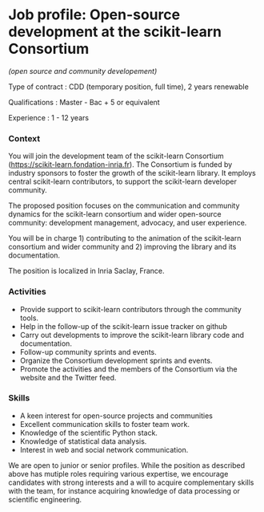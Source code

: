 # Job profile: Open-source development at the scikit-learn Consortium 
*(open source and community developement)*

Type of contract : CDD (temporary position, full time), 2 years renewable

Qualifications : Master - Bac + 5 or equivalent

Experience : 1 - 12 years

### Context

You will join the development team of the scikit-learn Consortium (https://scikit-learn.fondation-inria.fr).
The  Consortium is funded by industry sponsors to foster the growth of the scikit-learn library. It employs central scikit-learn contributors, to support the scikit-learn developer community.

The proposed position focuses on the communication and community dynamics for the scikit-learn consortium and wider open-source community: development management, advocacy, and user experience.

You will be in charge 1) contributing to the animation of the scikit-learn consortium and wider community and 2) improving the library and its documentation.

The position is localized in Inria Saclay, France.

### Activities
-	Provide support to scikit-learn contributors through the community tools.
-	Help in the follow-up of the scikit-learn issue tracker on github
-	Carry out developments to improve the scikit-learn library code and documentation.
-	Follow-up community sprints and events.
-	Organize the Consortium development sprints and events.
-	Promote the activities and the members of the Consortium via the website and the Twitter feed.

### Skills

-	A keen interest for open-source projects and communities
-	Excellent communication skills to foster team work.
-	Knowledge of the scientific Python stack.
-	Knowledge of statistical data analysis.
-	Interest in web and social network communication.

We are open to junior or senior profiles. While the position as described above has mutiple roles requiring various expertise, we encourage candidates with strong interests and a will to acquire complementary skills with the team, for instance acquiring knowledge of data processing or scientific engineering. 


